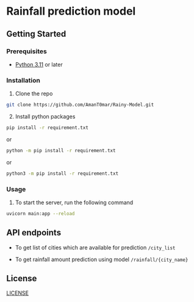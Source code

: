 # Rainfall prediction model

## Getting Started

### Prerequisites

* [Python 3.11](https://www.python.org/downloads/) or later


### Installation

1. Clone the repo
```sh
git clone https://github.com/AmanT0mar/Rainy-Model.git
```

2. Install python packages
```sh
pip install -r requirement.txt
```
or
```sh
python -m pip install -r requirement.txt
```
or
```sh
python3 -m pip install -r requirement.txt
```

### Usage

1. To start the server, run the following command
```sh
uvicorn main:app --reload
```

## API endpoints

* To get list of cities which are available for prediction
```/city_list``` 

* To get rainfall amount prediction using model
```/rainfall/{city_name}```

## License

[LICENSE](LICENSE.txt)